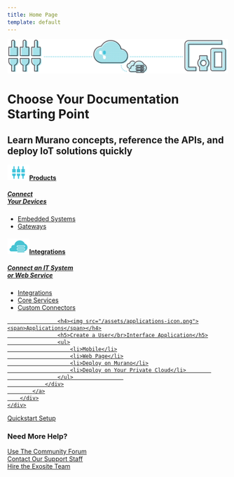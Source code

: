 ```yaml
---
title: Home Page
template: default
---
```

<div class="dots"></div>
<div class="start-box">
    <img src="/assets/docs-diagram.png" alt="docs-diagram" class="center-block diagram">
    <h1 class="text-center">Choose Your Documentation Starting Point</h1>
    <h2 class="text-center">Learn Murano concepts, reference the APIs, and deploy IoT solutions quickly</h2>
    <div class="row doc-boxes">    
        <div class="col-sm-6 col-md-4 doc-box-wrapper">
            <a href="#">
                <div class="doc-box">
                    <h4><img src="/assets/products-icon.png"><span>Products</span></h4>
                    <h5>Connect</br>Your Devices</h5>
                    <ul>
                        <li>Embedded Systems</li>
                        <li>Gateways</li>
                    </ul>                   
                </div>
            </a>
        </div>
        <div class="col-sm-6 col-md-4 doc-box-wrapper">
            <a href="#">
                <div class="doc-box">
                    <h4><img src="/assets/integrations-icon.png"><span>Integrations</span></h4>
                    <h5>Connect an IT System</br>or Web Service</h5>
                    <ul>
                        <li>Integrations</li>
                        <li>Core Services</li>
                        <li>Custom Connectors</li>
                    </ul>                   
                </div>
            </a>
        </div>
        <div class="col-sm-6 col-md-4 doc-box-wrapper">
            <a href="#" class="hoverable">
                <div class="doc-box"> 

                    <h4><img src="/assets/applications-icon.png"><span>Applications</span></h4>
                    <h5>Create a User</br>Interface Application</h5>
                    <ul>
                        <li>Mobile</li>
                        <li>Web Page</li>
                        <li>Deploy on Murano</li>
                        <li>Deploy on Your Private Cloud</li>        
                    </ul>                
                </div>
            </a>
        </div>
    </div>
</div> 
<!-- end start box -->

<!--quickstart button -->
<div class="text-center quickstart">
    <a href="/quickstarts/lightbulb/" class="btn btn-info" role="button">Quickstart Setup</a>
</div>
<!-- end quickstart -->

<!-- help tiles -->
<!-- UNCOMMENT WHEN READY TO PUBLISH TILES 
<div class="tiles center-block">
    <div class="row">
        <div class="col-xs-12 col-sm-6 col-md-3 tile-wrapper">
            <div class="tile">
                <h4>Quickstart</h4>
                <p>Example templates</p>
                <p>Connect devices</p>
                <p>Build applications</p>
                <a href="#" class="learn-link">Learn More ></a>
            </div>
        </div>
        <div class="col-xs-12 col-sm-6 col-md-3 tile-wrapper">
            <div class="tile">
                <h4>Guides</h4>
                <p>Account Creation</p>
                <p>Business Management</p>
                <p>Product Metrics</p>
                <a href="#" class="learn-link">Learn More ></a>
            </div>
        </div>
        <div class="col-xs-12 col-sm-6 col-md-3 tile-wrapper">
            <div class="tile">
                <h4>Tutorials</h4>
                <p>HVAC reference application</p>
                <p>Dev board</p>
                <a href="#" class="learn-link">Learn More ></a>
            </div>
        </div>
        <div class="col-xs-12 col-sm-6 col-md-3 tile-wrapper">
            <div class="tile">
                <h4>API Reference</h4>
                <p>API-HTTP</p>
                <p>Solution scripting</p>
                <p>Solution services</p>
                <a href="#" class="learn-link">Learn More ></a>
            </div>
        </div>
    </div>
    <div class="row">
        <div class="col-xs-12 col-sm-6 col-md-3 tile-wrapper">
            <div class="tile">
                <h4>Development</h4>
                <p>Exosite CLI</p>
                <p>Exosite CLI</p>
                <p>ExositeReady</p>
                <a href="#" class="learn-link">Learn More ></a>
            </div>
        </div>
        <div class="col-xs-12 col-sm-6 col-md-3 tile-wrapper">
            <div class="tile">
                <h4>Security</h4>
                <p>Lorem ipsum</p>
                <p>Lorem ipsum</p>
                <p>Lorem ipsum</p>
                <a href="#" class="learn-link">Learn More ></a>
            </div>
        </div>
    </div>
</div>
-->

<!-- end tiles -->


<!-- help links -->
<div class="row help">
    <div class="help-title col-sm-12 text-center">
        <h3>Need More Help?</h3>
    </div>
    <div class="col-sm-4 text-center">
        <a href="https://community.exosite.com/" target="_blank">Use The Community Forum</a>
    </div>
    <div class="col-sm-4 text-center">
        <a href="https://support.exosite.com/" target="_blank">Contact Our Support Staff</a>
    </div>
    <div class="col-sm-4 text-center">
        <a href="http://info.exosite.com/sales-contact" target="_blank">Hire the Exosite Team</a>
    </div>
</div>
